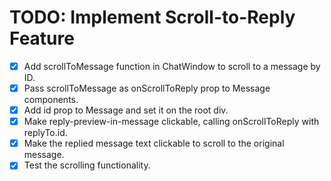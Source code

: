 # TODO: Implement Scroll-to-Reply Feature

- [x] Add scrollToMessage function in ChatWindow to scroll to a message by ID.
- [x] Pass scrollToMessage as onScrollToReply prop to Message components.
- [x] Add id prop to Message and set it on the root div.
- [x] Make reply-preview-in-message clickable, calling onScrollToReply with replyTo.id.
- [x] Make the replied message text clickable to scroll to the original message.
- [x] Test the scrolling functionality.
